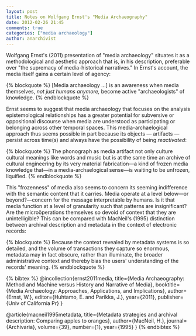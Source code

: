 ```yaml
---
layout: post
title: Notes on Wolfgang Ernst's "Media Archaeography"
date: 2012-02-26 21:45
comments: true
categories: ["media archaeology"]
author: anarchivist
---
```


Wolfgang Ernst's (2011) presentation of "media archaeology" situates it as a methodological and aesthetic approach that is, in his description, preferable over "the supremacy of media-historical narratives." In Ernst's account, the media itself gains a certain level of agency:

{% blockquote %}
[Media archaeology ...] is an awareness when media themselves, *not just humans anymore,* become active "archaeologists" of knowledge.
{% endblockquote %}

Ernst seems to suggest that media archaeology that focuses on the analysis epistemological relationships has a greater potential for subversive or oppositional discourse when media are understood as participating or belonging across other temporal spaces. This media-archaelogical approach thus seems possible in part because its objects — artifacts — persist across time(s) and always have the possibility of being _reactivated_:

{% blockquote %}
The phonograph as media artifact not only culture cultural meanings like words and music but is at the same time an archive of cultural engineering by its very material fabrication—a kind of frozen media knowledge that—in a media-archaelogical sense—is waiting to be unfrozen, liquified.
{% endblockquote %}

This "frozenness" of media also seems to concern its seeming indifference with the semantic content that it carries. Media operate at a level below—or beyond?—concern for the message interpretable by humans. Is it that media function at a level of granularity such that patterns are insignificant? Are the microöperations themselves so devoid of context that they are unintelligible? This can be compared with MacNeil's (1995) distinction between archival description and metadata in the context of electronic records:

{% blockquote %}
Because the context revealed by metadata systems is so detailed, and the volume of transactions they capture so enormous, metadata may in fact obscure, rather than illuminate, the broader administrative context and thereby bias the users' understanding of the records' meaning.
{% endblockquote %}

{% bibtex %}
@incollection{ernst2011media,
  title={Media Archaeography: Method and Machine versus History and Narrative of Media},
  booktitle={Media Archaeology: Approaches, Applications, and Implications},
  author={Ernst, W.},
  editor={Huhtamo, E. and Parikka, J.},
  year={2011},
  publisher={Univ of California Pr}
}

@article{macneil1995metadata,
  title={Metadata strategies and archival description: Comparing apples to oranges},
  author={MacNeil, H.},
  journal={Archivaria},
  volume={39},
  number={1},
  year={1995}
}
{% endbibtex %}
